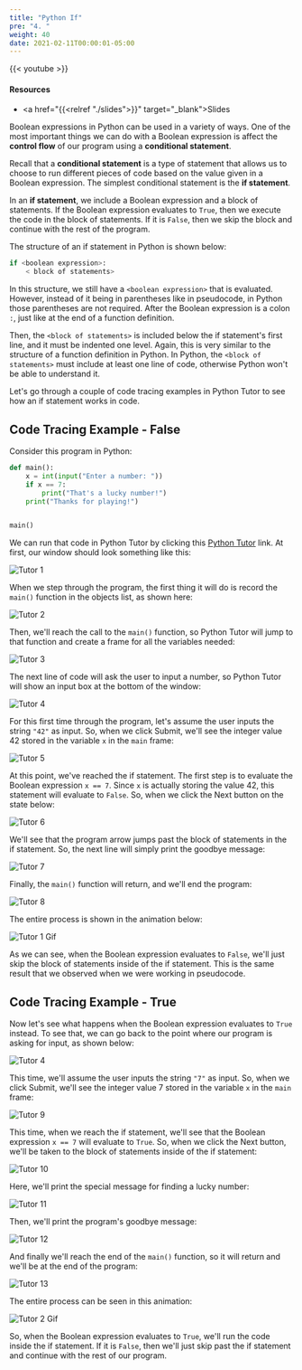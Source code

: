 ```yaml
---
title: "Python If"
pre: "4. "
weight: 40
date: 2021-02-11T00:00:01-05:00
---
```


{{< youtube >}}

#### Resources

* <a href="{{<relref "./slides">}}" target="_blank">Slides</a>

Boolean expressions in Python can be used in a variety of ways. One of the most important things we can do with a Boolean expression is affect the **control flow** of our program using a **conditional statement**.

Recall that a **conditional statement** is a type of statement that allows us to choose to run different pieces of code based on the value given in a Boolean expression. The simplest conditional statement is the **if statement**. 

In an **if statement**, we include a Boolean expression and a block of statements. If the Boolean expression evaluates to `True`, then we execute the code in the block of statements. If it is `False`, then we skip the block and continue with the rest of the program.

The structure of an if statement in Python is shown below:

```python
if <boolean expression>:
    < block of statements>
```

In this structure, we still have a `<boolean expression>` that is evaluated. However, instead of it being in parentheses like in pseudocode, in Python those parentheses are not required. After the Boolean expression is a colon `:`, just like at the end of a function definition. 

Then, the `<block of statements>` is included below the if statement's first line, and it must be indented one level. Again, this is very similar to the structure of a function definition in Python. In Python, the `<block of statements>` must include at least one line of code, otherwise Python won't be able to understand it. 

Let's go through a couple of code tracing examples in Python Tutor to see how an if statement works in code.

## Code Tracing Example - False

Consider this program in Python:

```python
def main():
    x = int(input("Enter a number: "))
    if x == 7:
        print("That's a lucky number!")
    print("Thanks for playing!")


main()
```

We can run that code in Python Tutor by clicking this [Python Tutor](https://pythontutor.com/visualize.html#code=def%20main%28%29%3A%0A%20%20%20%20x%20%3D%20int%28input%28%22Enter%20a%20number%3A%20%22%29%29%0A%20%20%20%20if%20x%20%3D%3D%207%3A%0A%20%20%20%20%20%20%20%20print%28%22That's%20a%20lucky%20number!%22%29%0A%20%20%20%20print%28%22Thanks%20for%20playing!%22%29%0A%0A%0Amain%28%29&cumulative=false&curInstr=0&heapPrimitives=nevernest&mode=display&origin=opt-frontend.js&py=3&rawInputLstJSON=%5B%5D&textReferences=false) link. At first, our window should look something like this:

![Tutor 1](/cc110/images/lab7/tutor5_1.png)

When we step through the program, the first thing it will do is record the `main()` function in the objects list, as shown here:

![Tutor 2](/cc110/images/lab7/tutor5_2.png)

Then, we'll reach the call to the `main()` function, so Python Tutor will jump to that function and create a frame for all the variables needed:

![Tutor 3](/cc110/images/lab7/tutor5_3.png)

The next line of code will ask the user to input a number, so Python Tutor will show an input box at the bottom of the window:

![Tutor 4](/cc110/images/lab7/tutor5_4.png)

For this first time through the program, let's assume the user inputs the string `"42"` as input. So, when we click Submit, we'll see the integer value $42$ stored in the variable `x` in the `main` frame:

![Tutor 5](/cc110/images/lab7/tutor5_5.png)

At this point, we've reached the if statement. The first step is to evaluate the Boolean expression `x == 7`. Since `x` is actually storing the value $42$, this statement will evaluate to `False`. So, when we click the Next button on the state below:

![Tutor 6](/cc110/images/lab7/tutor5_6.png)

We'll see that the program arrow jumps past the block of statements in the if statement. So, the next line will simply print the goodbye message:

![Tutor 7](/cc110/images/lab7/tutor5_7.png)

Finally, the `main()` function will return, and we'll end the program:

![Tutor 8](/cc110/images/lab7/tutor5_8.png)

The entire process is shown in the animation below:

![Tutor 1 Gif](/cc110/images/lab7/tutor5_1.gif)

As we can see, when the Boolean expression evaluates to `False`, we'll just skip the block of statements inside of the if statement. This is the same result that we observed when we were working in pseudocode. 

## Code Tracing Example - True

Now let's see what happens when the Boolean expression evaluates to `True` instead. To see that, we can go back to the point where our program is asking for input, as shown below:

![Tutor 4](/cc110/images/lab7/tutor5_4.png)

This time, we'll assume the user inputs the string `"7"` as input. So, when we click Submit, we'll see the integer value $7$ stored in the variable `x` in the `main` frame:

![Tutor 9](/cc110/images/lab7/tutor5_9.png)

This time, when we reach the if statement, we'll see that the Boolean expression `x == 7` will evaluate to `True`. So, when we click the Next button, we'll be taken to the block of statements inside of the if statement:

![Tutor 10](/cc110/images/lab7/tutor5_10.png)

Here, we'll print the special message for finding a lucky number:

![Tutor 11](/cc110/images/lab7/tutor5_11.png)

Then, we'll print the program's goodbye message:

![Tutor 12](/cc110/images/lab7/tutor5_12.png)

And finally we'll reach the end of the `main()` function, so it will return and we'll be at the end of the program:

![Tutor 13](/cc110/images/lab7/tutor5_13.png)

The entire process can be seen in this animation:

![Tutor 2 Gif](/cc110/images/lab7/tutor5_2.gif)

So, when the Boolean expression evaluates to `True`, we'll run the code inside the if statement. If it is `False`, then we'll just skip past the if statement and continue with the rest of our program. 